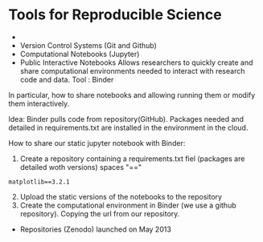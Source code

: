 # Tools for Reproducible Science
- 
- Version Control Systems (Git and Github)
- Computational Notebooks (Jupyter)
- Public Interactive Notebooks
Allows researchers to quickly create and share computational environments needed to interact with research code and data.
Tool : Binder 
  
In particular, how to share notebooks and allowing running them or modify  them interactively.  
  
  Idea: Binder pulls code from repository(GitHub). Packages needed and detailed in requirements.txt are installed in the environment in the cloud.  
  
  How to share our static jupyter notebook with Binder:  
  
  1. Create a repository containing a requirements.txt fiel (packages are detailed woth versions)
  spaces "=="
  ```
  matplotlib==3.2.1
  ```
  2. Upload the static versions of the notebooks to the repository
  3. Create the computational environment in Binder (we use a github repository). Copying the url from our repository.
  
- Repositories (Zenodo) launched on May 2013
